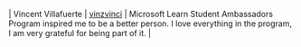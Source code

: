 | Vincent Villafuerte | [vinzvinci](https://github.com/vinzvinci) | Microsoft Learn Student Ambassadors Program inspired me to be a better person. I love everything in the program, I am very grateful for being part of it. |
